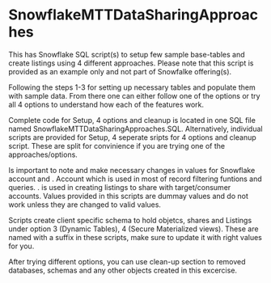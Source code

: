 # SnowflakeMTTDataSharingApproaches
This has Snowflake SQL script(s) to setup few sample base-tables and create listings using 4 different approaches.
Please note that this script is provided as an example only and not part of Snowfalke offering(s).

Following the steps 1-3 for setting up necessary tables and populate them with sample data.
From there one can either follow one of the options or try all 4  options to understand how each of the features work.

Complete code for Setup, 4 options and cleanup is located in one SQL file named SnowflakeMTTDataSharingApproaches.SQL.
Alternatively, individual scripts are provided for Setup, 4 seperate sripts for 4 options and cleanup script. 
These are split for convinience if you are trying one of the approaches/options.

Is important to note and make necessary changes in values for Snowflake account <Idenfier>  and <Orgname>.<AccountName>
Account <Idenfier> which is used in most of record filtering funtions and queries.
<Orgname>.<AccountName> is used in creating listings to share with target/consumer accounts.
Values provided in this scripts are dummay values and do not work unless they are changed to valid values.

Scripts create client specific schema to hold objetcs, shares and Listings under option 3 (Dynamic Tables), 4 (Secure Materialized views).
These are named with a suffix <CLIENTX> in these scripts, make sure to update it with right values for you.

After trying different options, you can use clean-up section to removed databases, schemas and any other objects created in this excercise.
